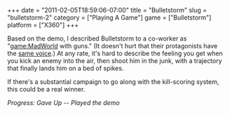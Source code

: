 +++
date = "2011-02-05T18:59:06-07:00"
title = "Bulletstorm"
slug = "bulletstorm-2"
category = ["Playing A Game"]
game = ["Bulletstorm"]
platform = ["X360"]
+++

Based on the demo, I described Bulletstorm to a co-worker as "<game:MadWorld> with guns."  (It doesn't hurt that their protagonists have the <a href="http://www.imdb.com/name/nm0089710/">same voice</a>.)  At any rate, it's hard to describe the feeling you get when you kick an enemy into the air, then shoot him in the junk, with a trajectory that finally lands him on a bed of spikes.

If there's a substantial campaign to go along with the kill-scoring system, this could be a real winner.

<i>Progress: Gave Up -- Played the demo</i>